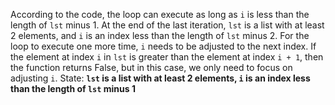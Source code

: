 According to the code, the loop can execute as long as `i` is less than the length of `lst` minus 1. At the end of the last iteration, `lst` is a list with at least 2 elements, and `i` is an index less than the length of `lst` minus 2. For the loop to execute one more time, `i` needs to be adjusted to the next index. If the element at index `i` in `lst` is greater than the element at index `i + 1`, then the function returns False, but in this case, we only need to focus on adjusting `i`.
State: **`lst` is a list with at least 2 elements, `i` is an index less than the length of `lst` minus 1**